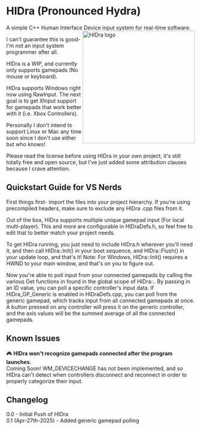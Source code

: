 # HIDra (Pronounced Hydra) 
A simple C++ Human Interface Device input system for real-time software. <img src="https://spratley.github.io/Images/HIDra_Logo.png" alt="HIDra logo" width="300" align=right>

I can't guarantee this is good- I'm not an input system programmer after all.

HIDra is a WIP, and currently only supports gamepads (No mouse or keyboard).

HIDra supports Windows right now using RawInput. The next goal is to get XInput support for gamepads that work better with it (i.e. Xbox Controllers).

Personally I don't intend to support Linux or Mac any time soon since I don't use either but who knows!

Please read the license before using HIDra in your own project, it's still totally free and open source, but I've just added some attribution clauses because I crave attention.

## Quickstart Guide for VS Nerds
First things first- import the files into your project hierarchy. If you're using precompiled headers, make sure to exclude any HIDra .cpp files from it.

Out of the box, HIDra supports multiple unique gamepad input (For local multi-player). This and more are configurable in HIDraDefs.h, so feel free to edit that to better match your project needs.

To get HIDra running, you just need to include HIDra.h wherever you'll need it, and then call HIDra::Init() in your boot sequence, and HIDra::Flush() in your update loop, and that's it! Note: For Windows, HIDra::Init() requires a HWND to your main window, and that's on you to figure out.

Now you're able to poll input from your connected gamepads by calling the various Get functions in found in the global scope of HIDra::. By passing in an ID value, you can poll a specific controller's input data. If HIDra_GP_Generic is enabled in HIDraDefs.cpp, you can poll from the generic gamepad, which tracks input from all connected gamepads at once. A button pressed on any controller will press it on the generic controller, and the axis values will be the summed average of all the connected gamepads.

## Known Issues
🎮 **HIDra won't recognize gamepads connected after the program launches.**\
Coming Soon! WM_DEVICECHANGE has not been implemented, and so HIDra can't detect when controllers disconnect and reconnect in order to properly categorize their input.

## Changelog
0.0 - Initial Push of HIDra\
0.1 (Apr-27th-2025) - Added generic gamepad polling
